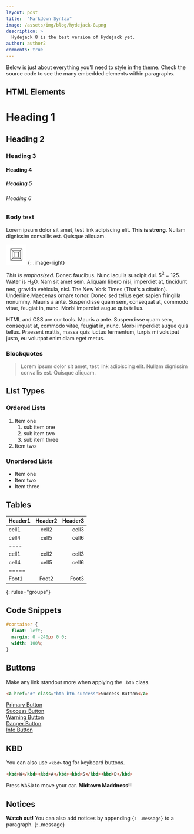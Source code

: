 ```yaml
---
layout: post
title:  "Markdown Syntax"
image: /assets/img/blog/hydejack-8.png
description: >
  Hydejack 8 is the best version of Hydejack yet.
author: author2
comments: true
---
```

Below is just about everything you'll need to style in the theme. Check the source code to see the many embedded elements within paragraphs.

## HTML Elements

# Heading 1

## Heading 2

### Heading 3

#### Heading 4

##### Heading 5

###### Heading 6

### Body text

Lorem ipsum dolor sit amet, test link adipiscing elit. **This is strong**. Nullam dignissim convallis est. Quisque aliquam.

![Smithsonian Image](https://raw.githubusercontent.com/Knight-boy/QQone/gh-pages/public/images/3D.gif)
{: .image-right}

*This is emphasized*. Donec faucibus. Nunc iaculis suscipit dui. 5<sup>3</sup> = 125. Water is H<sub>2</sub>O. Nam sit amet sem. Aliquam libero nisi, imperdiet at, tincidunt nec, gravida vehicula, nisl. The New York Times (That’s a citation). Underline.Maecenas ornare tortor. Donec sed tellus eget sapien fringilla nonummy. Mauris a ante. Suspendisse quam sem, consequat at, commodo vitae, feugiat in, nunc. Morbi imperdiet augue quis tellus.

HTML and CSS are our tools. Mauris a ante. Suspendisse quam sem, consequat at, commodo vitae, feugiat in, nunc. Morbi imperdiet augue quis tellus. Praesent mattis, massa quis luctus fermentum, turpis mi volutpat justo, eu volutpat enim diam eget metus.

### Blockquotes

> Lorem ipsum dolor sit amet, test link adipiscing elit. Nullam dignissim convallis est. Quisque aliquam.

## List Types

### Ordered Lists
1. Item one
   1. sub item one
   2. sub item two
   3. sub item three
2. Item two

### Unordered Lists
* Item one
* Item two
* Item three

## Tables

| Header1 | Header2 | Header3 |
|:--------|:-------:|--------:|
| cell1   | cell2   | cell3   |
| cell4   | cell5   | cell6   |
|----
| cell1   | cell2   | cell3   |
| cell4   | cell5   | cell6   |
|=====
| Foot1   | Foot2   | Foot3
{: rules="groups"}

## Code Snippets
``` css
#container {
  float: left;
  margin: 0 -240px 0 0;
  width: 100%;
}
```

## Buttons
Make any link standout more when applying the `.btn` class.

``` html
<a href="#" class="btn btn-success">Success Button</a>
```

<div markdown="0"><a href="#" class="btn">Primary Button</a></div>
<div markdown="0"><a href="#" class="btn btn-success">Success Button</a></div>
<div markdown="0"><a href="#" class="btn btn-warning">Warning Button</a></div>
<div markdown="0"><a href="#" class="btn btn-danger">Danger Button</a></div>
<div markdown="0"><a href="#" class="btn btn-info">Info Button</a></div>

## KBD
You can also use `<kbd>` tag for keyboard buttons.

``` html
<kbd>W</kbd><kbd>A</kbd><kbd>S</kbd><kbd>D</kbd>
```

Press <kbd>W</kbd><kbd>A</kbd><kbd>S</kbd><kbd>D</kbd> to move your car. **Midtown Maddness!!**

## Notices
**Watch out!** You can also add notices by appending `{: .message}` to a paragraph.
{: .message}

